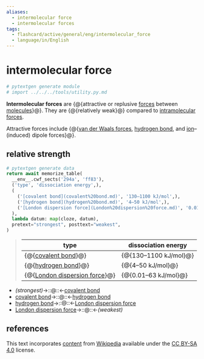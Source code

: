 ```yaml
---
aliases:
  - intermolecular force
  - intermolecular forces
tags:
  - flashcard/active/general/eng/intermolecular_force
  - language/in/English
---
```


# intermolecular force

```Python
# pytextgen generate module
# import ../../../tools/utility.py.md
```

__Intermolecular forces__ are {@{attractive or replusive [forces](force.md) between [molecules](molecule.md)}@}. They are {@{relatively weak}@} compared to [intramolecular forces](intramolecular%20force.md). <!--SR:!2033-02-24,2747,330!2026-05-29,878,330-->

Attractive forces include {@{[van der Waals forces](van%20der%20Waals%20force.md), [hydrogen bond](hydrogen%20bond.md), and [ion](ion.md)–(induced) dipole forces}@}. <!--SR:!2026-11-15,797,250-->

## relative strength

```Python
# pytextgen generate data
return await memorize_table(
  __env__.cwf_sects('294a', 'ff83'),
  ('type', 'dissociation energy',),
  (
    ('[covalent bond](covalent%20bond.md)', '130–1100 kJ/mol',),
    ('[hydrogen bond](hydrogen%20bond.md)', '4–50 kJ/mol',),
    ('[London dispersion force](London%20dispersion%20force.md)', '0.01–63 kJ/mol',),
  ),
  lambda datum: map(cloze, datum),
  pretext="strongest", posttext="weakest",
)
```

<!--pytextgen generate section="294a"--><!-- The following content is generated at 2023-03-26T19:44:39.015343+08:00. Any edits will be overridden! -->

> | type | dissociation energy |
> |-|-|
> | {@{[covalent bond](covalent%20bond.md)}@} | {@{130–1100 kJ/mol}@} |
> | {@{[hydrogen bond](hydrogen%20bond.md)}@} | {@{4–50 kJ/mol}@} |
> | {@{[London dispersion force](London%20dispersion%20force.md)}@} | {@{0.01–63 kJ/mol}@} | <!--SR:!2025-12-16,693,310!2026-04-06,333,170!2027-03-06,1031,330!2026-08-20,624,210!2026-11-13,949,330!2028-05-12,1237,290-->

<!--/pytextgen-->

<!--pytextgen generate section="ff83"--><!-- The following content is generated at 2024-03-07T00:12:03.503454+08:00. Any edits will be overridden! -->

- _(strongest)_→::@::←[covalent bond](covalent%20bond.md) <!--SR:!2027-06-22,1198,350!2027-03-03,1114,350-->
- [covalent bond](covalent%20bond.md)→::@::←[hydrogen bond](hydrogen%20bond.md) <!--SR:!2026-11-10,946,330!2028-04-05,1425,350-->
- [hydrogen bond](hydrogen%20bond.md)→::@::←[London dispersion force](London%20dispersion%20force.md) <!--SR:!2027-07-15,1218,350!2026-08-13,883,330-->
- [London dispersion force](London%20dispersion%20force.md)→::@::←_(weakest)_ <!--SR:!2028-08-06,1523,350!2027-04-06,1137,350-->

<!--/pytextgen-->

## references

This text incorporates [content](https://en.wikipedia.org/wiki/intermolecular_force) from [Wikipedia](Wikipedia.md) available under the [CC BY-SA 4.0](https://creativecommons.org/licenses/by-sa/4.0/) license.
